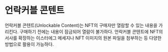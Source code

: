 # 언락커블 콘텐트

언락커블 콘텐트(Unlockable Content)는 NFT의 구매자만 열람할 수 있는 내용을 가리킨다. 구매하기 전에는 내용이 잠금되어 열람이 불가하다. 언락커블 콘텐트에 NFT의 서사를 확장하는 이스터에그 메세지나 NFT 이미지의 원본 파일을 첨부하는 등 다양한 방법으로 활용이 가능하다.
